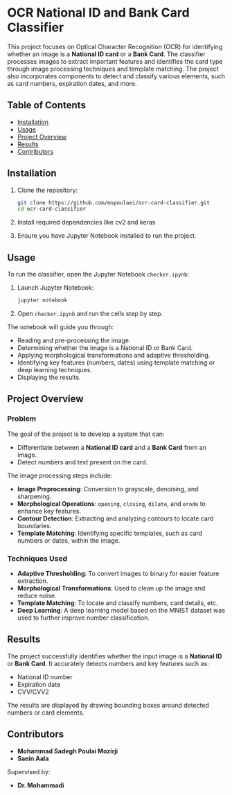 # OCR National ID and Bank Card Classifier

This project focuses on Optical Character Recognition (OCR) for identifying whether an image is a **National ID card** or a **Bank Card**. The classifier processes images to extract important features and identifies the card type through image processing techniques and template matching. The project also incorporates components to detect and classify various elements, such as card numbers, expiration dates, and more.

## Table of Contents

- [Installation](#installation)
- [Usage](#usage)
- [Project Overview](#project-overview)
- [Results](#results)
- [Contributors](#contributors)
<!-- - [License](#license) -->

## Installation

1. Clone the repository:

    ```bash
    git clone https://github.com/mspoulaei/ocr-card-classifier.git
    cd ocr-card-classifier
    ```

2. Install required dependencies like cv2 and keras

3. Ensure you have Jupyter Notebook installed to run the project.

## Usage

To run the classifier, open the Jupyter Notebook `checker.ipynb`:

1. Launch Jupyter Notebook:

    ```bash
    jupyter notebook
    ```

2. Open `checker.ipynb` and run the cells step by step.

The notebook will guide you through:

- Reading and pre-processing the image.
- Determining whether the image is a National ID or Bank Card.
- Applying morphological transformations and adaptive thresholding.
- Identifying key features (numbers, dates) using template matching or deep learning techniques.
- Displaying the results.

## Project Overview

### Problem

The goal of the project is to develop a system that can:

- Differentiate between a **National ID card** and a **Bank Card** from an image.
- Detect numbers and text present on the card.
  
The image processing steps include:

- **Image Preprocessing**: Conversion to grayscale, denoising, and sharpening.
- **Morphological Operations**: `opening`, `closing`, `dilate`, and `erode` to enhance key features.
- **Contour Detection**: Extracting and analyzing contours to locate card boundaries.
- **Template Matching**: Identifying specific templates, such as card numbers or dates, within the image.

### Techniques Used

- **Adaptive Thresholding**: To convert images to binary for easier feature extraction.
- **Morphological Transformations**: Used to clean up the image and reduce noise.
- **Template Matching**: To locate and classify numbers, card details, etc.
- **Deep Learning**: A deep learning model based on the MNIST dataset was used to further improve number classification.

## Results

The project successfully identifies whether the input image is a **National ID** or **Bank Card**. It accurately detects numbers and key features such as:

- National ID number
- Expiration date
- CVV/CVV2

The results are displayed by drawing bounding boxes around detected numbers or card elements.

<!-- Sample output: -->

<!-- ![Sample Output](path-to-output-image) -->

## Contributors

- **Mohammad Sadegh Poulai Mozirji**
- **Saein Aala**

Supervised by:

- **Dr. Mohammadi**

<!-- ## License

This project is licensed under the MIT License - see the [LICENSE](LICENSE) file for details. -->
